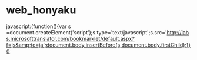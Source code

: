 # web_honyaku
javascript:(function(){var s =document.createElement('script');s.type='text/javascript';s.src='http://labs.microsofttranslator.com/bookmarklet/default.aspx?f=js&amp;to=ja';document.body.insertBefore(s,document.body.firstChild);})()
